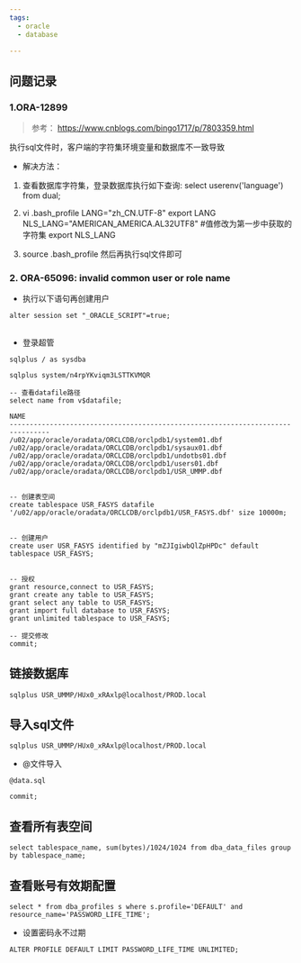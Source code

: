 ```yaml
---
tags:
  - oracle
  - database

---
```


## 问题记录

### 1.ORA-12899
> 参考： https://www.cnblogs.com/bingo1717/p/7803359.html 

执行sql文件时，客户端的字符集环境变量和数据库不一致导致
- 解决方法：
1. 查看数据库字符集，登录数据库执行如下查询:
select userenv('language') from dual;

2. vi .bash_profile
LANG="zh_CN.UTF-8"
export LANG
NLS_LANG="AMERICAN_AMERICA.AL32UTF8"  #值修改为第一步中获取的字符集
export NLS_LANG

3. source .bash_profile
然后再执行sql文件即可

### 2. ORA-65096: invalid common user or role name

- 执行以下语句再创建用户

```oracle
alter session set "_ORACLE_SCRIPT"=true;
```

## 

- 登录超管

```shell
sqlplus / as sysdba

sqlplus system/n4rpYKviqm3LSTTKVMQR
```

```oracle
-- 查看datafile路径
select name from v$datafile;

NAME
--------------------------------------------------------------------------------
/u02/app/oracle/oradata/ORCLCDB/orclpdb1/system01.dbf
/u02/app/oracle/oradata/ORCLCDB/orclpdb1/sysaux01.dbf
/u02/app/oracle/oradata/ORCLCDB/orclpdb1/undotbs01.dbf
/u02/app/oracle/oradata/ORCLCDB/orclpdb1/users01.dbf
/u02/app/oracle/oradata/ORCLCDB/orclpdb1/USR_UMMP.dbf


-- 创建表空间
create tablespace USR_FASYS datafile '/u02/app/oracle/oradata/ORCLCDB/orclpdb1/USR_FASYS.dbf' size 10000m;


-- 创建用户
create user USR_FASYS identified by "mZJIgiwbQlZpHPDc" default tablespace USR_FASYS;


-- 授权
grant resource,connect to USR_FASYS;
grant create any table to USR_FASYS;
grant select any table to USR_FASYS;
grant import full database to USR_FASYS;
grant unlimited tablespace to USR_FASYS;

-- 提交修改
commit;

```


## 链接数据库

```shell
sqlplus USR_UMMP/HUx0_xRAxlp@localhost/PROD.local
```

## 导入sql文件

```shell
sqlplus USR_UMMP/HUx0_xRAxlp@localhost/PROD.local
```

- @文件导入

```oracle
@data.sql
```

```oracle
commit;
```


## 查看所有表空间

```oracle
select tablespace_name, sum(bytes)/1024/1024 from dba_data_files group by tablespace_name;
```


## 查看账号有效期配置

```oracle
select * from dba_profiles s where s.profile='DEFAULT' and resource_name='PASSWORD_LIFE_TIME';
```

- 设置密码永不过期

```oracle
ALTER PROFILE DEFAULT LIMIT PASSWORD_LIFE_TIME UNLIMITED;
```
